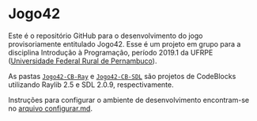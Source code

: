 # Jogo42
Este é o repositório GitHub para o desenvolvimento do jogo provisoriamente entitulado Jogo42. Esse é um projeto em grupo para a disciplina Introdução à Programação, período 2019.1 da UFRPE ([Universidade Federal Rural de Pernambuco](http://www.ufrpe.br)).

<!-- TODO: Informações sobre qual biblioteca e IDE usaremos, com links -->

As pastas [`Jogo42-CB-Ray`](Jogo42-CB-Ray) e [`Jogo42-CB-SDL`](Jogo42-CB-SD/) são projetos de CodeBlocks utilizando Raylib 2.5 e SDL 2.0.9, respectivamente.

Instruções para configurar o ambiente de desenvolvimento encontram-se no [arquivo configurar.md](configurar.md).